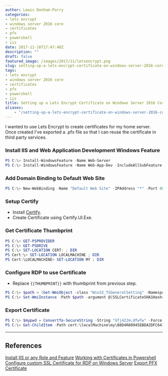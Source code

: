 ```yaml
---
author: Lewis Denham-Parry
categories:
- lets encrypt
- windows server 2016 core
- certificates
- pfx
- powershell
- iis
date: 2017-11-16T17:47:48Z
description: ""
draft: false
featured_image: /images/2017/11/letsencrypt.png
slug: setting-up-a-lets-encrypt-certificate-on-windows-server-2016-core
tags:
- lets encrypt
- windows server 2016 core
- certificates
- pfx
- powershell
- iis
title: Setting up a Lets Encrypt Certificate on Windows Server 2016 Core
aliases:
    - "/setting-up-a-lets-encrypt-certificate-on-windows-server-2016-core/"
---
```


I wanted to use Lets Encrypt to create certificates for my home server.  Once created I've exported a .pfx file so that I can reuse the certificate in third party services.

### Install IIS and Web Application Development Windows Feature

```powershell
PS C:\> Install-WindowsFeature -Name Web-Server
PS C:\> Install-WindowsFeature -Name Web-App-Dev -IncludeAllSubFeature 
```

### Add Domain Binding to Default Web Site

```powershell
PS C:\> New-WebBinding -Name "Default Web Site" -IPAddress "*" -Port 80 -HostHeader newsite.ljdp.co.uk
```

### Setup Certify

* Install [Certify](https://certifytheweb.com).
* Create Certificate using Certify.UI.Exe.

### Get Certificate Thumbprint

```powershell
PS C:\> GET-PSPROVIDER
PS C:\> GET-PSDRIVE
PS C:\> SET-LOCATION CERT: ; DIR
PS Cert:\> SET-LOCATION LOCALMACHINE ; DIR
PS Cert:\LOCALMACHINE> SET-LOCATION MY ; DIR
```

### Configure RDP to use Certificate

* Replace `{{THUMBPRINT}}` with thumbprint from previous step.

```powershell
PS C:\> $path = (Get-WmiObject -class "Win32_TSGeneralSetting" -Namespace root\cimv2\terminalservices -Filter "TerminalName='RDP-tcp'").__path
PS C:\> Set-WmiInstance -Path $path -argument @{SSLCertificateSHA1Hash="{{THUMBPRINT}}"}
```

### Export Certificate

```powershell
PS C:\> $mypwd = ConvertTo-SecureString -String "Gfj422m;dfwfw" -Force -AsPlainText
PS C:\> Get-ChildItem -Path cert:\localMachine\my\88D4R80945EBDA2DFC64143350BF47B47B3AE728 | Export-PfxCertificate -FilePath C:\mypfx.pfx -Password $mypwd
```
---

## References
[Install IIS or any Role and Feature](https://letitknow.wordpress.com/2012/10/22/install-iis-or-any-role-and-feature-on-windows-server-2012-with-powershell/)
[Working with Certificates in Powershell](https://blogs.technet.microsoft.com/scotts-it-blog/2014/12/30/working-with-certificates-in-powershell/)
[Configure custom SSL Certificate for RDP on Windows Server](https://serverfault.com/questions/444286/configure-custom-ssl-certificate-for-rdp-on-windows-server-2012-in-remote-admini)
[Export PFX Certificate](https://docs.microsoft.com/en-us/powershell/module/pkiclient/export-pfxcertificate?view=win10-ps)